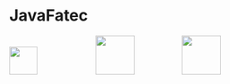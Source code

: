 # JavaFatec

<div style="display:inline_block">

<div class="box">
    <img src="http://www.fatecjd.edu.br/pec/images/fatec-logo-completo.png" height="50"/>
        </div>
<div class="box">
    <img src="https://bkpsitecpsnew.blob.core.windows.net/uploadsitecps/sites/1/2022/08/cps-logo-identidade.jpg" height="70">
        </div>
<div class="box">
    <img src="https://logodownload.org/wp-content/uploads/2015/12/governo-do-estado-de-sao-paulo-sp-logo.png" height="70">
        </div>

<style>
div.box {
	width: 150px;
	display: inline-block;
}
</style>
	
</div>
